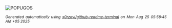 <div align="justify">
<picture>
    <source media="(prefers-color-scheme: dark)" srcset="https://i.ibb.co/7939bnY/output-gif.gif">
    <source media="(prefers-color-scheme: light)" srcset="https://i.ibb.co/7939bnY/output-gif.gif">
    <img alt="POPUGOS" src="https://i.ibb.co/7939bnY/output-gif.gif">
</picture>

<sub><i>Generated automatically using [x0rzavi/github-readme-terminal](https://github.com/x0rzavi/github-readme-terminal) on Mon Aug 25 05:58:45 AM +05 2025</i></sub>
</div>